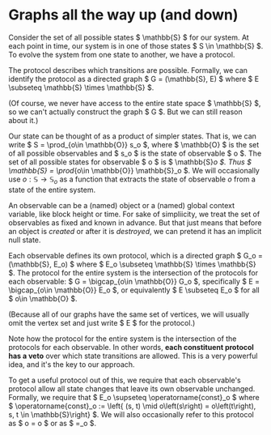 # Graphs all the way up (and down)

Consider the set of all possible states $ \mathbb{S} $ for our system.  At each point in time, our system is in one of those states $ S \in \mathbb{S} $.  To evolve the system from one state to another, we have a protocol.

The protocol describes which transitions are possible.  Formally, we can identify the protocol as a directed graph $ G = (\mathbb{S}, E) $ where $ E \subseteq \mathbb{S} \times \mathbb{S} $.

(Of course, we never have access to the entire state space $ \mathbb{S} $, so we can't actually construct the graph $ G $.  But we can still reason about it.)

Our state can be thought of as a product of simpler states.  That is, we can write $ S = \prod_{o\in \mathbb{O}} s_o $, where $ \mathbb{O} $ is the set of all possible observables and $ s_o $ is the state of observable $ o $.  The set of all possible states for observable $ o $ is $ \mathbb{S}_o $.  Thus $ \mathbb{S} = \prod_{o\in \mathbb{O}} \mathbb{S}_o $.  We will occasionally use $o: \mathbb{S} \rightarrow \mathbb{S}_o$ as a function that extracts the state of observable $o$ from a state of the entire system.

An observable can be a (named) object or a (named) global context variable, like block height or time.  For sake of simpliicity, we treat the set of observables as fixed and known in advance.  But that just means that before an object is *created* or after it is *destroyed*, we can pretend it has an implicit null state.

Each observable defines its own protocol, which is a directed graph $ G_o = (\mathbb{S}, E_o) $ where $ E_o \subseteq \mathbb{S} \times \mathbb{S} $.  The protocol for the entire system is the intersection of the protocols for each observable: $ G = \bigcap_{o\in \mathbb{O}} G_o $, specifically $ E = \bigcap_{o\in \mathbb{O}} E_o $, or equivalently $ E \subseteq E_o $ for all $ o\in \mathbb{O} $.

(Because all of our graphs have the same set of vertices, we will usually omit the vertex set and just write $ E $ for the protocol.)

Note how the protocol for the entire system is the intersection of the protocols for each observable.  In other words, **each constituent protocol has a veto** over which state transitions are allowed.  This is a very powerful idea, and it's the key to our approach.

To get a useful protocol out of this, we require that each observable's protocol allow all state changes that leave its own observable unchanged.  Formally, we require that $ E_o \supseteq \operatorname{const}_o $ where $ \operatorname{const}_o := \left\{ (s, t) \mid o\left(s\right) = o\left(t\right), s, t \in \mathbb{S}\right\} $.  We will also occasionally refer to this protocol as $ o = o $ or as $ =_o $.

<!-- ---

> Everything below here is just random notes.

---

The set of states $ \mathbb{S} $ is a poset, with the partial order $ \leq $ defined by the protocol.  That is, $ S \leq T $ if and only if there is a path from $ S $ to $ T $ in the graph $ G $.

---

TODO: figure out how to talk about cross program calls?  (And witnesses.  The witness is the important idea, because it's often what restricts allowed transitions in practice.  Especially for a wallet.  Perhaps put that in as an extension at the end?  It's also related to constructivism?) -->
